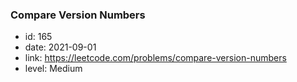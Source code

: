 ### Compare Version Numbers

* id: 165
* date: 2021-09-01
* link: https://leetcode.com/problems/compare-version-numbers
* level: Medium

